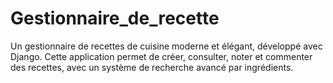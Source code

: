 # Gestionnaire_de_recette
Un gestionnaire de recettes de cuisine moderne et élégant, développé avec Django. Cette application permet de créer, consulter, noter et commenter des recettes, avec un système de recherche avancé par ingrédients.
